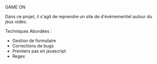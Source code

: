 GAME ON

Dans ce projet, il s'agit de reprendre un site de d'évènementiel autour du jeux vidéo.

Techniques Abordées :

- Gestion de formulaire
- Corrections de bugs
- Premiers pas en javascript
- Regex

